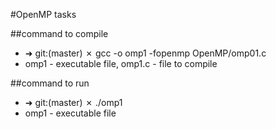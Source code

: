 #OpenMP tasks

##command to compile
* ➜  git:(master) ✗ gcc -o omp1 -fopenmp OpenMP/omp01.c 
* omp1 - executable file, omp1.c - file to compile

##command to run
* ➜  git:(master) ✗ ./omp1 
* omp1 - executable file
